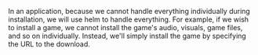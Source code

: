 In an application, because we cannot handle everything individually during installation, we will use helm to handle everything.
For example, if we wish to install a game, we cannot install the game's audio, visuals, game files, and so on individually. Instead, we'll simply install the game by specifying the URL to the download.
